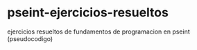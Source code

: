 # pseint-ejercicios-resueltos
ejercicios resueltos de fundamentos de programacion en pseint (pseudocodigo)
